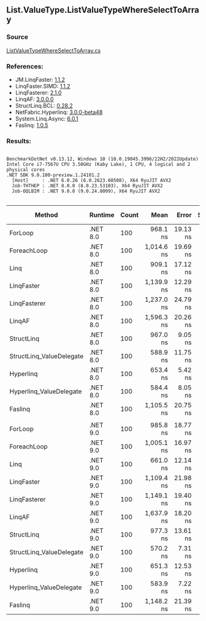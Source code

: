 ﻿## List.ValueType.ListValueTypeWhereSelectToArray

### Source
[ListValueTypeWhereSelectToArray.cs](../LinqBenchmarks/List/ValueType/ListValueTypeWhereSelectToArray.cs)

### References:
- JM.LinqFaster: [1.1.2](https://www.nuget.org/packages/JM.LinqFaster/1.1.2)
- LinqFaster.SIMD: [1.1.2](https://www.nuget.org/packages/LinqFaster.SIMD/1.0.3)
- LinqFasterer: [2.1.0](https://www.nuget.org/packages/LinqFasterer/2.1.0)
- LinqAF: [3.0.0.0](https://www.nuget.org/packages/LinqAF/3.0.0.0)
- StructLinq.BCL: [0.28.2](https://www.nuget.org/packages/StructLinq/0.28.2)
- NetFabric.Hyperlinq: [3.0.0-beta48](https://www.nuget.org/packages/NetFabric.Hyperlinq/3.0.0-beta48)
- System.Linq.Async: [6.0.1](https://www.nuget.org/packages/System.Linq.Async/6.0.1)
- Faslinq: [1.0.5](https://www.nuget.org/packages/Faslinq/1.0.5)

### Results:
```

BenchmarkDotNet v0.13.12, Windows 10 (10.0.19045.3996/22H2/2022Update)
Intel Core i7-7567U CPU 3.50GHz (Kaby Lake), 1 CPU, 4 logical and 2 physical cores
.NET SDK 9.0.100-preview.1.24101.2
  [Host]     : .NET 6.0.26 (6.0.2623.60508), X64 RyuJIT AVX2
  Job-THTHEP : .NET 8.0.0 (8.0.23.53103), X64 RyuJIT AVX2
  Job-OQLBIM : .NET 9.0.0 (9.0.24.8009), X64 RyuJIT AVX2


```
| Method                   | Runtime  | Count | Mean       | Error    | StdDev   | Median     | Ratio        | RatioSD | Gen0   | Allocated | Alloc Ratio |
|------------------------- |--------- |------ |-----------:|---------:|---------:|-----------:|-------------:|--------:|-------:|----------:|------------:|
| ForLoop                  | .NET 8.0 | 100   |   968.1 ns | 19.13 ns | 41.18 ns |   951.0 ns |     baseline |         | 5.5246 |   11.3 KB |             |
| ForeachLoop              | .NET 8.0 | 100   | 1,014.6 ns | 19.69 ns | 27.60 ns | 1,007.0 ns | 1.04x slower |   0.06x | 5.5237 |   11.3 KB |  1.00x more |
| Linq                     | .NET 8.0 | 100   |   909.1 ns | 17.12 ns | 17.58 ns |   906.6 ns | 1.09x faster |   0.06x | 4.0045 |   8.19 KB |  1.38x less |
| LinqFaster               | .NET 8.0 | 100   | 1,139.9 ns | 12.29 ns | 10.26 ns | 1,137.6 ns | 1.14x slower |   0.06x | 5.5237 |   11.3 KB |  1.00x more |
| LinqFasterer             | .NET 8.0 | 100   | 1,237.0 ns | 24.79 ns | 59.86 ns | 1,209.8 ns | 1.28x slower |   0.09x | 6.3953 |  13.07 KB |  1.16x more |
| LinqAF                   | .NET 8.0 | 100   | 1,596.3 ns | 20.26 ns | 15.82 ns | 1,595.3 ns | 1.59x slower |   0.09x | 5.5084 |  11.27 KB |  1.00x less |
| StructLinq               | .NET 8.0 | 100   |   967.0 ns |  9.05 ns |  7.07 ns |   966.9 ns | 1.04x faster |   0.06x | 1.7109 |    3.5 KB |  3.23x less |
| StructLinq_ValueDelegate | .NET 8.0 | 100   |   588.9 ns | 11.75 ns | 14.86 ns |   583.6 ns | 1.67x faster |   0.10x | 1.6575 |    3.4 KB |  3.32x less |
| Hyperlinq                | .NET 8.0 | 100   |   653.4 ns |  5.42 ns |  4.52 ns |   655.4 ns | 1.53x faster |   0.09x | 1.6575 |    3.4 KB |  3.32x less |
| Hyperlinq_ValueDelegate  | .NET 8.0 | 100   |   584.4 ns |  8.05 ns |  7.91 ns |   581.2 ns | 1.69x faster |   0.09x | 1.6575 |    3.4 KB |  3.32x less |
| Faslinq                  | .NET 8.0 | 100   | 1,105.5 ns | 20.75 ns | 39.49 ns | 1,091.2 ns | 1.14x slower |   0.05x | 5.5237 |   11.3 KB |  1.00x more |
|                          |          |       |            |          |          |            |              |         |        |           |             |
| ForLoop                  | .NET 9.0 | 100   |   985.8 ns | 18.77 ns | 42.36 ns |   969.4 ns |     baseline |         | 5.5237 |   11.3 KB |             |
| ForeachLoop              | .NET 9.0 | 100   | 1,005.1 ns | 16.97 ns | 15.88 ns |   995.8 ns | 1.02x slower |   0.05x | 5.5237 |   11.3 KB |  1.00x more |
| Linq                     | .NET 9.0 | 100   |   661.0 ns | 12.14 ns |  9.48 ns |   655.7 ns | 1.47x faster |   0.05x | 1.8415 |   3.77 KB |  3.00x less |
| LinqFaster               | .NET 9.0 | 100   | 1,109.4 ns | 21.98 ns | 32.21 ns | 1,096.5 ns | 1.13x slower |   0.05x | 5.5237 |   11.3 KB |  1.00x more |
| LinqFasterer             | .NET 9.0 | 100   | 1,149.1 ns | 19.40 ns | 27.20 ns | 1,138.0 ns | 1.17x slower |   0.06x | 6.3953 |  13.07 KB |  1.16x more |
| LinqAF                   | .NET 9.0 | 100   | 1,637.9 ns | 18.20 ns | 17.88 ns | 1,635.8 ns | 1.67x slower |   0.08x | 5.5084 |  11.27 KB |  1.00x less |
| StructLinq               | .NET 9.0 | 100   |   977.3 ns | 13.61 ns | 11.36 ns |   973.6 ns | 1.00x slower |   0.04x | 1.7109 |    3.5 KB |  3.23x less |
| StructLinq_ValueDelegate | .NET 9.0 | 100   |   570.2 ns |  7.31 ns |  6.48 ns |   569.5 ns | 1.71x faster |   0.07x | 1.6575 |    3.4 KB |  3.32x less |
| Hyperlinq                | .NET 9.0 | 100   |   651.3 ns | 12.53 ns | 16.29 ns |   645.8 ns | 1.52x faster |   0.07x | 1.6575 |    3.4 KB |  3.32x less |
| Hyperlinq_ValueDelegate  | .NET 9.0 | 100   |   583.9 ns |  7.22 ns |  6.03 ns |   582.4 ns | 1.67x faster |   0.08x | 1.6575 |    3.4 KB |  3.32x less |
| Faslinq                  | .NET 9.0 | 100   | 1,148.2 ns | 21.39 ns | 21.01 ns | 1,146.5 ns | 1.17x slower |   0.06x | 5.5237 |   11.3 KB |  1.00x more |
